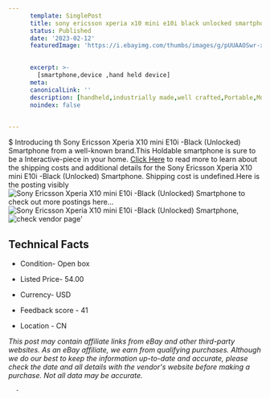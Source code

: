 ```yaml
---
      template: SinglePost
      title: sony ericsson xperia x10 mini e10i black unlocked smartphone
      status: Published
      date: '2023-02-12'
      featuredImage: 'https://i.ebayimg.com/thumbs/images/g/pUUAAOSwr-xjBYUj/s-l225.jpg'
       

      excerpt: >-
        [smartphone,device ,hand held device]
      meta:
      canonicalLink: ''
      description: [handheld,industrially made,well crafted,Portable,Mobile,Compact,Convenient,Lightweight,Maneuverable,Man-portable,Miniature,Carriable,Hand-held,Light,Holdable,Transportable,Mobile device,Pocket-sized,On-the-go,Wireless,Cordless,Compact size,Convenient size, smartphone,device ,hand held device]
      noindex: false
      

---
```

$
      Introducing th Sony Ericsson Xperia X10 mini E10i -Black (Unlocked) Smartphone from a well-known brand.This Holdable smartphone is sure to be a Interactive-piece in your home. [Click Here](https://www.ebay.com/itm/195305419228?hash=item2d791c31dc%3Ag%3ApUUAAOSwr-xjBYUj&mkevt=1&mkcid=1&mkrid=711-53200-19255-0&campid=%253CePNCampaignId%253E&customid=%253CreferenceId%253E&toolid=10049) to read more to learn about the shipping costs and additional details for the Sony Ericsson Xperia X10 mini E10i -Black (Unlocked) Smartphone. Shipping cost is undefined.Here is the posting visibly ![Sony Ericsson Xperia X10 mini E10i -Black (Unlocked) Smartphone](https://i.ebayimg.com/thumbs/images/g/pUUAAOSwr-xjBYUj/s-l225.jpg) to check out more postings here... ![Sony Ericsson Xperia X10 mini E10i -Black (Unlocked) Smartphone](https://i.ebayimg.com/images/g/pUUAAOSwr-xjBYUj/s-l1600.jpg), ![check vendor page](https://origin-galleryplus.ebayimg.com/ws/web/195305419228_2_0_1/225x225.jpg,https://origin-galleryplus.ebayimg.com/ws/web/195305419228_3_0_1/225x225.jpg,https://origin-galleryplus.ebayimg.com/ws/web/195305419228_4_0_1/225x225.jpg,https://origin-galleryplus.ebayimg.com/ws/web/195305419228_5_0_1/225x225.jpg,https://origin-galleryplus.ebayimg.com/ws/web/195305419228_6_0_1/225x225.jpg,https://origin-galleryplus.ebayimg.com/ws/web/195305419228_7_0_1/225x225.jpg,https://origin-galleryplus.ebayimg.com/ws/web/195305419228_8_0_1/225x225.jpg,https://origin-galleryplus.ebayimg.com/ws/web/195305419228_9_0_1/225x225.jpg,https://origin-galleryplus.ebayimg.com/ws/web/195305419228_10_0_1/225x225.jpg,https://origin-galleryplus.ebayimg.com/ws/web/195305419228_11_0_1/225x225.jpg,https://origin-galleryplus.ebayimg.com/ws/web/195305419228_12_0_1/225x225.jpg)'

      

 ## Technical Facts 



     
      

 - Condition- Open box 


      

 - Listed Price- 54.00 


      

 - Currency- USD 


      

 - Feedback score - 41 


      

 - Location - CN 


      
      

 *_This post may contain affiliate links from eBay and other third-party websites. As an eBay affiliate, we earn from qualifying purchases. Although we do our best to keep the information up-to-date and accurate, please check the date and all details with the vendor's website before making a purchase. Not all data may be accurate._*




      -
